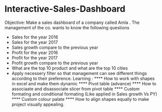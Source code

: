 # Interactive-Sales-Dashboard
Objective: 
Make a sales dashboard of a company called Amla . The management of the co. wants to know the following questions 
* Sales for the year 2016
* Sales for the year 2017
* Sales growth compare to the previous year
* Profit for the year 2016
* Profit for the year 2017
* Profit growth compare to the previous year
* What are the top 10 product and what are the top 10 cities
* Apply necessery filter so that management can see different things according to their preference.
 Learning :
**** How to work with shapes in excel and make them dynamic
**** Pivot table (advance)
**** How to associaate and disassociate slicer from pivot table
**** Custom formating and conditional formating (Like applied in Sales growth Vs PY)
**** Custom colour palate
**** How to align shapes equally to make project visually appealing.          
  
